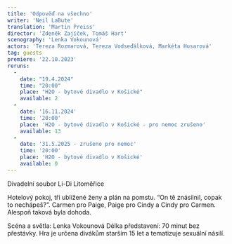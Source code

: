 ```yaml
---
title: 'Odpověď na všechno'
writer: 'Neil LaBute'
translation: 'Martin Preiss'
director: 'Zdeněk Zajíček, Tomáš Hart'
scenography: 'Lenka Vokounová'
actors: 'Tereza Rozmarová, Tereza Vodseďálková, Markéta Husarová'
tag: guests
premiere: '22.10.2023'
reruns:
  -
    date: "19.4.2024"
    time: "20:00"
    place: "H2O - bytové divadlo v Košické"
    available: 2
  -
    date: '16.11.2024'
    time: '20:00'
    place: 'H2O - bytové divadlo v Košické - pro nemoc zrušeno'
    available: 13
  -
    date: '31.5.2025 - zrušeno pro nemoc'
    time: '20:00'
    place: 'H2O - bytové divadlo v Košické'
    available: 0
---
```

Divadelní soubor Li-Di Litoměřice

Hotelový pokoj, tři ublížené ženy a plán na pomstu. “On tě znásilnil, copak to nechápeš?”. Carmen pro Paige, Paige pro Cindy a Cindy pro Carmen. Alespoň taková byla dohoda.

Scéna a světla: Lenka Vokounová
Délka představení: 70 minut bez přestávky.
Hra je určena divákům starším 15 let a tematizuje sexuální násilí.
